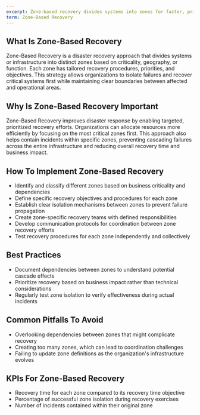 ```yaml
---
excerpt: Zone-based recovery divides systems into zones for faster, prioritized disaster recovery.
term: Zone-Based Recovery
---
```

## What Is Zone-Based Recovery

Zone-Based Recovery is a disaster recovery approach that divides systems or infrastructure into distinct zones based on criticality, geography, or function. Each zone has tailored recovery procedures, priorities, and objectives. This strategy allows organizations to isolate failures and recover critical systems first while maintaining clear boundaries between affected and operational areas.

## Why Is Zone-Based Recovery Important

Zone-Based Recovery improves disaster response by enabling targeted, prioritized recovery efforts. Organizations can allocate resources more efficiently by focusing on the most critical zones first. This approach also helps contain incidents within specific zones, preventing cascading failures across the entire infrastructure and reducing overall recovery time and business impact.

## How To Implement Zone-Based Recovery

- Identify and classify different zones based on business criticality and dependencies
- Define specific recovery objectives and procedures for each zone
- Establish clear isolation mechanisms between zones to prevent failure propagation
- Create zone-specific recovery teams with defined responsibilities
- Develop communication protocols for coordination between zone recovery efforts
- Test recovery procedures for each zone independently and collectively

## Best Practices

- Document dependencies between zones to understand potential cascade effects
- Prioritize recovery based on business impact rather than technical considerations
- Regularly test zone isolation to verify effectiveness during actual incidents

## Common Pitfalls To Avoid

- Overlooking dependencies between zones that might complicate recovery
- Creating too many zones, which can lead to coordination challenges
- Failing to update zone definitions as the organization's infrastructure evolves

## KPIs For Zone-Based Recovery

- Recovery time for each zone compared to its recovery time objective
- Percentage of successful zone isolation during recovery exercises
- Number of incidents contained within their original zone